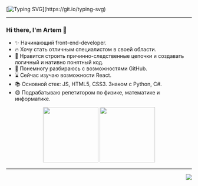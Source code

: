 [![Typing SVG](https://readme-typing-svg.herokuapp.com?font=Fira+Code&pause=1000&width=435&separator=%3C&lines=%3E+console.log('Hello%2C+World!');%3CHello%2C+World!)](https://git.io/typing-svg)
***
### Hi there, I'm Artem 👋

* ✨ Начинающий front-end-developer.
* 🔥 Хочу стать отличным специалистом в своей области.
* 👀 Нравится строить причинно-следственные цепочки и создавать логичный и нативно понятный код.
* 🐾 Понемногу разбираюсь с возможностями GitHub.
* ⌛ Сейчас изучаю возможности React.
* 📚 Основной стек: JS, HTML5, CSS3. Знаком с Python, C#.
* 😄 Подрабатываю репетитором по физике, математике и информатике.

<div align="center">
 <img style="height: 150px;" src="https://github-readme-stats.vercel.app/api?username=Art-Frich&show_icons=true&theme=merko" />
 <img style="height: 150px;" src="https://github-readme-stats.vercel.app/api/top-langs/?username=Art-Frich&theme=merko&layout=compact" />
</div>
<hr>
<div align="right">
 <img src="https://quotes-github-readme.vercel.app/api?type=horizontal&theme=merko" />
</div>
